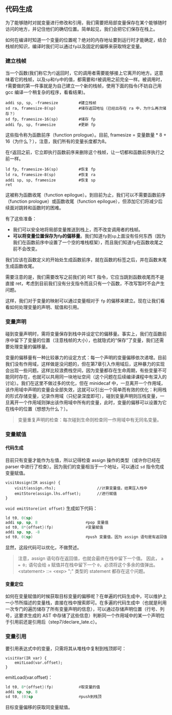 ## 代码生成

为了能够随时对就变量进行修改和引用，我们需要把局部变量保存在某个能够随时访问的地方，并记住他们的确切位置。简单起见，我们会把它们保存在栈上。

如何在编译时知道一个变量的位置呢？绝对的内存地址要到运行时才能确定，结合栈帧的知识，编译时我们可以通过`fp`以及固定的偏移来获取特定变量。

### 建立栈帧

当一个函数(我们称它为`f`)返回时，它的调用者需要能够接上它离开的地方。这意味着它的栈帧，以及`sp`和`fp`中的值，都需要和`f`被调用之前完全一样。被调用时，`f`需要做的第一件事就是为自己建立一个新的栈帧，使用下面的指令(不妨自己用 gcc 编译一个稍复杂的程序，看看结果)。

```
addi sp, sp, -framesize         #建立栈帧
sd ra, framesize-8(sp)          #储存返回地址（已经出存在 ra 中，为什么再次储存？）
sd fp, framesize-16(sp)         #储存 fp
addi fp, sp, framesize          #更新 fp
```

这些指令称为函数前序（function prologue）。目前, framesize = 变量数量 * 8 + 16（为什么？），注意，我们所有的变量长度都为8。

在`f`返回之前，它立即执行函数前序来删除这个栈帧，让一切都和函数前序执行之前一样。

```
ld fp, framesize-16(sp)         #恢复 fp
ld ra, framesize-8(sp)          #恢复 ra
addi sp, sp, framesize          #恢复 sp
ret
```
这被称为函数收尾（function epilogue）。到目前为止，我们可以不需要函数前序（function prologue）或函数收尾（function epilogue），但添加它们将减少后续面对跳转和函数时的困难。

有了这些准备：
- 我们可以安全地将局部变量推送到栈上，而不改变调用者的栈帧。
- **可以将变量位置保存为`fp`的偏移量**。我们知道`fp`到`sp`上面没有任何东西（因为我们在函数前序中设置了一个空的堆栈框架），而且我们知道`fp`在函数收尾之前不会改变。


我们应该在函数定义的开始处生成函数前序，就在函数的标签之后，并在函数末尾生成函数收尾。

需要注意的是，我们需要改写之前我们的 RET 指令，它应当跳到函数收尾而不是直接 ret，考虑到目前我们没有分支指令而且只有一个函数，不改写暂时不会产生问题。

这样，我们对于变量的映射可以通过变量相对于 `fp` 的偏移来建立。现在让我们看看如何处理变量的声明、赋值和引用。

### 变量声明

碰到变量声明时，需将变量保存到栈中并设定它的偏移量。事实上，我们在函数前序中留下了变量的位置（注意栈帧的大小），也就隐式的“保存”了变量，我们还需要处理变量的偏移量。

变量的偏移量有一种比较暴力的设定方式：每一个声明的变量偏移依次递增。目前我们没有作用域，这样做是没问题的，但在第7章引入作用域后，这种暴力的实现会出现一些问题。这样比较浪费栈空间，因为变量都存在生命周期，有些变量不可能同时存在，也就可以共用同一块地址空间（这个问题在后续编译课程中有深入的讨论）。我们在这里不做过多的优化，但在 minidecaf 中，一旦离开一个作用域，该作用域中声明的变量会全部失效，这就可以引出一个简单而有效的优化：利用栈的形式存储变量，记录作用域（只纪录深度即可），碰到变量声明则压栈变量，一旦离开一个作用域则弹出该作用域中所有的变量，此时，变量的偏移可以设置为它在栈中的位置（想想为什么？）。

> 变量重复声明的检查：每次碰到生命则检查同一作用域中有无同名变量。

### 变量赋值

#### 代码生成

目前只有变量才能作为左值，所以记得检查 assign 操作的类型（或许你已经在 parser 中进行了检查）。因为我们的变量相当于一个地址，可以通过 `sd` 指令完成变量赋值。

```
visitAssign(IR assign) {
    visit(assign.rhs);                  //计算变量值，结果压入栈中
    emitStore(assign.lhs.offset);       //进行赋值
}
```
`void emitStore(int offset)` 生成如下代码：

```asm
ld t0, 0(sp)
addi sp, sp, 8                     #pop 变量值                   
sd t0, 8*{offset}(fp)              #变量赋值
addi sp, sp, -8
sd t0, 0(sp)                       #push 变量值，因为 assign 语句是有返回值的
```

显然，这段代码可以优化，不做赘述。

> 注意，assign 语句存在返回值，也就会最终在栈中留下一个值。
> 因此， `a = 0;` 语句会给 `a` 赋值并在栈中留下一个 `0`，必须将这个多余的值弹出。
> \<statement\> ::= \<exp\> ";" 类型的 statement 都存在这个问题。

#### 变量定位

如何在变量赋值的时候获取目标变量的偏移呢？在单遍的代码生成中，可以维护上一小节所描述的变量栈，直接在栈中搜索即可。在多遍的代码生成中（也就是利用一次专门的遍历储存了所有变量声明的信息），可以通过存储声明位置（行号、列号，这要求生成的 AST 中存储了这些信息）判断同一个作用域中的某一个声明位于引用前还是引用后（step7/declare_late.c）。

### 变量引用

要引用表达式中的变量，只需将其从堆栈中复制到栈顶即可：

```
visitVar(IR var) {
    emitLoad(var.offset);
}
```

emitLoad(var.offset)：

```asm
ld t0, 8*{offset}(fp)           #取变量的值
addi sp, sp, 8
sd t0, (0)sp                    #push到栈顶
```

目标变量偏移的获取同变量赋值。